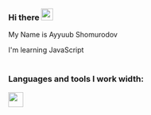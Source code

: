 ### Hi there <img src="https://media.giphy.com/media/hvRJCLFzcasrR4ia7z/giphy.gif" width="24px">

My Name is Ayyuub Shomurodov
<div>I'm learning JavaScript <img src="https://avatars.mds.yandex.net/i?id=be0b39eb8548453534f20072adeb3baf_l-5169470-images-thumbs&n=13" width="14px"></div>


<br/>

### Languages and tools I work width:

<code><img src="![image](https://user-images.githubusercontent.com/117643313/213907735-b09ba64b-f595-42b5-8c16-8bc5290f7f1e.png)" width="30px"></code>

